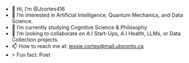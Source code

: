 - 👋 Hi, I’m @Jcortes416
- 👀 I’m interested in Artificial Intelligence, Quantum Mechanics, and Data Science. 
- 🌱 I’m currently studying Cognitive Science & Philosophy
- 💞️ I’m looking to collaborate on A.I Start-Ups, A.I Health, LLMs, or Data Collection projects.
- 📫 How to reach me at: jessie.cortes@mail.utoronto.ca
- ⚡ Fun fact: Poet

<!---
Jcortes416/Jcortes416 is a ✨ special ✨ repository because its `README.md` (this file) appears on your GitHub profile.
You can click the Preview link to take a look at your changes.
--->
